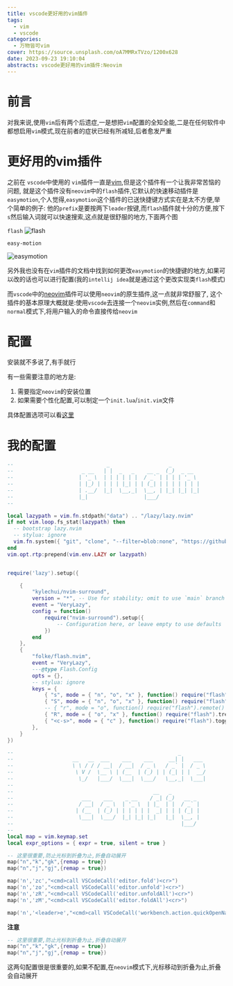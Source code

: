 ```yaml
---
title: vscode更好用的vim插件
tags:
  - vim
  - vscode
categories:
  - 万物皆可vim
cover: https://source.unsplash.com/oA7MMRxTVzo/1200x628
date: 2023-09-23 19:10:04
abstracts: vscode更好用的vim插件:Neovim
---
```



# 前言

对我来说,使用`vim`后有两个后遗症,一是想把`vim`配置的全知全能,二是在任何软件中都想启用`vim`模式,现在前者的症状已经有所减轻,后者愈发严重

# 更好用的vim插件

之前在 `vscode`中使用的 `vim`插件一直是[vim](https://marketplace.visualstudio.com/items?itemName=vscodevim.vim),但是这个插件有一个让我非常苦恼的问题,
就是这个插件没有`neovim`中的`flash`插件,它默认的快速移动插件是`easymotion`,个人觉得,`easymotion`这个插件的已送快捷键方式实在是太不方便,举个简单的例子:
他的`prefix`是要按两下`leader`按键,而`flash`插件就十分的方便,按下`s`然后输入词就可以快速搜索,这点就是很舒服的地方,下面两个图

`flash`
![flash](flash-demo.gif)

`easy-motion`

![easymotion](easy-motion.gif)

另外我也没有在`vim`插件的文档中找到如何更改`easymotion`的快捷键的地方,如果可以改的话也可以进行配置(我的`intellij idea`就是通过这个更改实现类`flash`模式)

而`vscode`中的[neovim](https://marketplace.visualstudio.com/items?itemName=asvetliakov.vscode-neovim)插件可以使用`neovim`的原生插件,这一点就非常舒服了,
这个插件的基本原理大概就是:使用`vscode`去连接一个`neovim`实例,然后在`command`和`normal`模式下,将用户输入的命令直接传给`neovim`



# 配置

安装就不多说了,有手就行

有一些需要注意的地方是:

1. 需要指定`neovim`的安装位置
2. 如果需要个性化配置,可以制定一个`init.lua`/`init.vim`文件


具体配置选项可以看[这里](https://github.com/vscode-neovim/vscode-neovim)


# 我的配置


```lua
--                              _                   _
--                      _ __   | |  _   _    __ _  (_)  _ __
--                     | '_ \  | | | | | |  / _` | | | | '_ \
--                     | |_) | | | | |_| | | (_| | | | | | | |
--                     | .__/  |_|  \__,_|  \__, | |_| |_| |_|
--                     |_|                  |___/
--

local lazypath = vim.fn.stdpath("data") .. "/lazy/lazy.nvim"
if not vim.loop.fs_stat(lazypath) then
  -- bootstrap lazy.nvim
  -- stylua: ignore
  vim.fn.system({ "git", "clone", "--filter=blob:none", "https://github.com/folke/lazy.nvim.git", "--branch=stable", lazypath })
end
vim.opt.rtp:prepend(vim.env.LAZY or lazypath)


require('lazy').setup({

    {
        "kylechui/nvim-surround",
        version = "*", -- Use for stability; omit to use `main` branch for the latest features
        event = "VeryLazy",
        config = function()
            require("nvim-surround").setup({
                -- Configuration here, or leave empty to use defaults
            })
        end
    },
    {
        "folke/flash.nvim",
        event = "VeryLazy",
        ---@type Flash.Config
        opts = {},
        -- stylua: ignore
        keys = {
            { "s", mode = { "n", "o", "x" }, function() require("flash").jump() end, desc = "Flash" },
            { "S", mode = { "n", "o", "x" }, function() require("flash").treesitter() end, desc = "Flash Treesitter" },
            -- { "r", mode = "o", function() require("flash").remote() end, desc = "Remote Flash" },
            { "R", mode = { "o", "x" }, function() require("flash").treesitter_search() end, desc = "Treesitter Search" },
            { "<c-s>", mode = { "c" }, function() require("flash").toggle() end, desc = "Toggle Flash Search" },
        },
    }
})

--                                                     _
--                   __   __  ___    ___    ___     __| |   ___
--                   \ \ / / / __|  / __|  / _ \   / _` |  / _ \
--                    \ V /  \__ \ | (__  | (_) | | (_| | |  __/
--                     \_/   |___/  \___|  \___/   \__,_|  \___|
--
--                                             __   _
--                      ___    ___    _ __    / _| (_)   __ _
--                     / __|  / _ \  | '_ \  | |_  | |  / _` |
--                    | (__  | (_) | | | | | |  _| | | | (_| |
--                     \___|  \___/  |_| |_| |_|   |_|  \__, |
--                                                      |___/
--
local map = vim.keymap.set
local expr_options = { expr = true, silent = true }

-- 这里很重要,防止光标到折叠为止,折叠自动展开
map("n","k","gk",{remap = true})
map("n","j","gj",{remap = true})

map('n','zc',"<cmd>call VSCodeCall('editor.fold')<cr>")
map('n','zo',"<cmd>call VSCodeCall('editor.unfold')<cr>")
map('n','zR',"<cmd>call VSCodeCall('editor.unfoldAll')<cr>")
map('n','zM',"<cmd>call VSCodeCall('editor.foldAll')<cr>")

map('n','<leader>e',"<cmd>call VSCodeCall('workbench.action.quickOpenNavigateNextInFilePicker')<cr>",{remap=true})
```

**注意**

```lua
-- 这里很重要,防止光标到折叠为止,折叠自动展开
map("n","k","gk",{remap = true})
map("n","j","gj",{remap = true})
```

这两句配置很是很重要的,如果不配置,在`neovim`模式下,光标移动到折叠为止,折叠会自动展开




